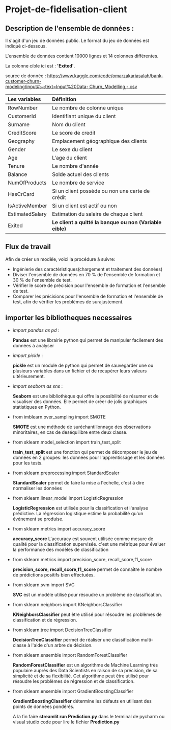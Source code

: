 # Projet-de-fidelisation-client
## Description de l'ensemble de données :
Il s'agit d'un jeu de données public. Le format du jeu de données est indiqué ci-dessous.

L'ensemble de données contient 10000 lignes et 14 colonnes différentes.

La colonne cible ici est : **'Exited'**.

source de donnée : https://www.kaggle.com/code/omarzakariasalah/bank-customer-churn-modeling/input#:~:text=Input%20Data-,Churn_Modelling,-.csv

|Les variables| Définition|
|:-----------|:----------|
|RowNumber | Le nombre de colonne unique|
|CustomerId | Identifiant unique du client|
|Surname | Nom du client|
|CreditScore | Le score de credit|
|Geography | Emplacement géographique des clients|
|Gender | Le sexe du client|
|Age | L'age du client|
|Tenure | Le nombre d'année|
|Balance | Solde actuel des clients|
|NumOfProducts | Le nombre de service|
|HasCrCard | Si un client possède ou non une carte de crédit|
|IsActiveMember | Si un client est actif ou non|
|EstimatedSalary | Estimation du salaire de chaque client|
|Exited | **Le client a quitté la banque ou non (Variable cible)**|


## Flux de travail
Afin de créer un modèle, voici la procédure à suivre: 
- Ingénierie des caractéristiques(chargement et traitement des données)
- Diviser l'ensemble de données en 70 % de l'ensemble de formation et 30 % de l'ensemble de test.
- Vérifier le score de précision pour l'ensemble de formation et l'ensemble de test.
- Comparer les précisions pour l'ensemble de formation et l'ensemble de test, afin de vérifier les problèmes de surajustement.

## importer les bibliotheques necessaires
- *import pandas as pd* : 

    **Pandas** est une librairie python qui permet de manipuler facilement des données à analyser
- *import pickle* :

    **pickle** est un module de python qui permet de sauvegarder une ou plusieurs variables dans un fichier et de récupérer leurs valeurs ultérieurement.
- *import seaborn as sns* :

    **Seaborn** est une bibliothèque qui offre la possibilité de résumer et de visualiser des données. Elle permet de créer de jolis graphiques statistiques en Python.
- from imblearn.over_sampling import SMOTE

    **SMOTE** est une méthode de suréchantillonnage des observations minoritaires, en cas de deséquilibre entre deux classe.
- from sklearn.model_selection import train_test_split

    **train_test_split** est une fonction qui permet de décomposer le jeu de données en 2 groupes: les données pour l'apprentissage et les données pour les tests.
- from sklearn.preprocessing import StandardScaler

    **StandardScaler** permet de faire la mise a l'echelle, c'est á dire normaliser les données
- from sklearn.linear_model import LogisticRegression

    **LogisticRegression** est utilisée pour la classification et l'analyse prédictive. La régression logistique estime la probabilité qu'un événement se produise.
- from sklearn.metrics import accuracy_score

  **accuracy_score** L'accuracy est souvent utilisée comme mesure de qualité pour la classification supervisée. c'est une métrique pour évaluer la performance des modèles de classification 
- from sklearn.metrics import precision_score, recall_score,f1_score

   **precision_score, recall_score,f1_score** permet de connaître le nombre de prédictions positifs bien effectuées.
- from sklearn.svm import SVC

   **SVC** est un modéle utilisé pour résoudre un problème de classification. 
- from sklearn.neighbors import KNeighborsClassifier

   **KNeighborsClassifier** peut être utilisé pour résoudre les problèmes de classification et de régression.
- from sklearn.tree import DecisionTreeClassifier

   **DecisionTreeClassifier** permet de réaliser une classification multi-classe à l'aide d'un arbre de décision.
- from sklearn.ensemble import RandomForestClassifier

   **RandomForestClassifier** est un algorithme de Machine Learning très populaire auprès des Data Scientists en raison de sa précision, de sa simplicité et de sa         flexibilité. Cet algorithme peut être utilisé pour résoudre les problèmes de régression et de classification.
- from sklearn.ensemble import GradientBoostingClassifier

   **GradientBoostingClassifier** détermine les défauts en utilisant des points de données pondérés.
   
  A la fin faire **streamlit run Prediction.py** dans le terminal de pycharm ou visual studio code pour lire le fichier **Prediction.py**
